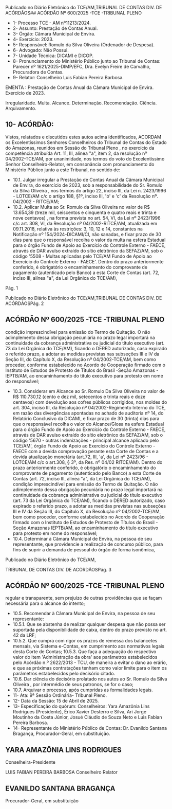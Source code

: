 Publicado  no  Diário  Eletrônico do TCE/AM,TRIBUNAL DE CONTAS DIV. DE ACÓRDÃOS## ACÓRDÃO Nº 600/2025 -TCE -TRIBUNAL PLENO

- 1- Processo TCE - AM nº11213/2024.
- 2- Assunto: Prestação de Contas Anual.
- 3- Órgão: Câmara Municipal de Envira.
- 4- Exercício: 2023.
- 5- Responsável: Romulo da Silva Oliveira (Ordenador de Despesa).
- 6- Advogado: Não Possui.
- 7- Unidade Técnica: DICAMI e DICOP.
- 8- Pronunciamento  do  Ministério  Público  junto  ao  Tribunal  de  Contas: Parecer  nº 1621/2025-DIMP/EFC, Dra. Evelyn Freire de Carvalho, Procuradora de Contas.
- 9- Relator: Conselheiro Luis Fabian Pereira Barbosa.

EMENTA :  Prestação  de  Contas  Anual  da  Câmara Municipal de Envira. Exercício de 2023.

Irregularidade. Multa. Alcance. Determinação. Recomendação. Ciência. Arquivamento.

## 10-  ACÓRDÃO:

Vistos, relatados e discutidos estes autos acima identificados, ACORDAM os Excelentíssimos Senhores Conselheiros do Tribunal de Contas do Estado do Amazonas, reunidos em Sessão do Tribunal Pleno , no exercício da competência atribuída Art. 11, III, alínea "a", item 2, da resolução nº 04/2002-TCE/AM, por  unanimidade, nos termos do voto do Excelentíssimo Senhor Conselheiro-Relator, em consonância com pronunciamento do Ministério Público junto a este Tribunal, no sentido de:

- 10.1. Julgar irregular a Prestação de Contas Anual da Câmara Municipal de Envira,  do  exercício  de  2023,  sob  a  responsabilidade  do Sr.  Romulo da  Silva  Oliveira , nos  termos  do  artigo  22,  inciso  III,  da  Lei  n. 2423/1996  -  LOTCE/AM  c/c  o  artigo  188,  §1º,  inciso  III,  'b'  e  'c'  da Resolução nº. 04/2002 - RITCE/AM;
- 10.2. Aplicar  Multa ao Sr.  Romulo  da  Silva  Oliveira no  valor  de R$ 13.654,39 (treze mil, seiscentos e cinquenta e quatro reais e trinta e  nove  centavos) , na  forma  prevista  no  art.  54,  VI,  da  Lei  nº 2423/1996  c/c  art.  308,  VI,  da  Resolução  nº  04/2002-RITCE/AM, atualizada  em  09.11.2018,  relativa  às  restrições:  3,  10,  12  e  14, constantes na Notificação nº 154/2024-DICAMI/CI, não sanadas, e fixar prazo de 30 dias para que o responsável recolha o valor da multa na esfera Estadual para o órgão Fundo de Apoio ao Exercício do Controle Externo - FAECE, através de DAR avulso extraído do sítio eletrônico da SEFAZ/AM,  sob  o  código  '5508  -  Multas  aplicadas  pelo  TCE/AM  Fundo de Apoio ao Exercício do Controle Externo - FAECE'. Dentro do prazo  anteriormente  conferido,  é  obrigatório  o  encaminhamento  do comprovante de pagamento (autenticado pelo Banco) a esta Corte de Contas  (art.  72,  inciso  III,  alínea  "a",  da  Lei  Orgânica  do  TCE/AM),

Pág. 1

Publicado  no  Diário  Eletrônico do TCE/AM,TRIBUNAL DE CONTAS DIV. DE ACÓRDÃOSPág. 2

## ACÓRDÃO Nº 600/2025 -TCE -TRIBUNAL PLENO

condição imprescindível  para  emissão  do  Termo  de  Quitação.  O  não adimplemento dessa obrigação pecuniária no prazo legal importará na continuidade da cobrança administrativa ou judicial do título executivo (art.  73  da  Lei  Orgânica  do  TCE/AM),  ficando  o  DERED  autorizado, caso  expirado  o  referido  prazo,  a  adotar  as  medidas  previstas  nas subseções  III  e  IV  da  Seção  III,  do  Capítulo  X,  da  Resolução  nº 04/2002-TCE/AM,  bem  como  proceder,  conforme  estabelecido  no Acordo de Cooperação firmado com o Instituto de Estudos de Protesto de Títulos do Brasil -Seção Amazonas -IEPTB/AM, ao encaminhamento  do  título executivo para protesto em  nome  do responsável;

- 10.3. Considerar em Alcance ao Sr. Romulo Da Silva Oliveira no valor de R$  110.730,12  (cento  e  dez  mil,  setecentos  e  trinta  reais  e  doze centavos) com devolução aos cofres públicos corrigidos, nos moldes do art. 304, inciso III, da Resolução nº 04/2002-Regimento Interno do TCE, em razão das divergências apontadas no achado de auditoria nº 14,  do  Relatório  Conclusivo  da  DICAMI,  e  fixar  prazo  de 30  (trinta) dias para  que  o  responsável  recolha  o  valor  do  Alcance/Glosa  na esfera Estadual para o órgão Fundo de Apoio ao Exercício do Controle Externo - FAECE, através de DAR avulso extraído do sítio eletrônico da SEFAZ/AM,  sob  o  código  '5670  -  outras  indenizações  -  principal  alcance aplicado pelo TCE/AM', órgão Fundo de Apoio ao Exercício do Controle  Externo  -  FAECE  com  a  devida  comprovação  perante  esta Corte de Contas e a devida atualização monetária (art.72, III, 'a', da Lei nº  2423/96  -  LOTCE/AM  c/c  o  art.308,  §  3º,  da  Res.  nº  04/02  RITCE/AM). Dentro do prazo anteriormente conferido,  é obrigatório  o encaminhamento  do  comprovante  de  pagamento  (autenticado  pelo Banco)  a  esta  Corte  de  Contas  (art.  72,  inciso  III,  alínea  "a",  da  Lei Orgânica  do  TCE/AM),  condição  imprescindível  para  emissão  do Termo de Quitação. O não adimplemento dessa obrigação pecuniária no prazo legal importará na continuidade da cobrança administrativa ou judicial do título executivo (art. 73 da Lei Orgânica do TCE/AM), ficando o  DERED  autorizado,  caso  expirado  o  referido  prazo,  a  adotar  as medidas previstas nas subseções III e IV da Seção III, do Capítulo X, da  Resolução  nº  04/2002-TCE/AM,  bem  como  proceder,  conforme estabelecido  no  Acordo  de  Cooperação  firmado  com  o  Instituto  de Estudos  de  Protesto  de Títulos do Brasil -Seção  Amazonas  IEPTB/AM,  ao  encaminhamento  do  título  executivo  para  protesto  em nome do responsável;
- 10.4. Determinar à Câmara  Municipal de Envira, na pessoa de seu representante, que providencie a realização de concurso público, para fins  de  suprir  a  demanda  de  pessoal  do  órgão  de  forma  isonômica,

Publicado  no  Diário  Eletrônico do TCE/AM,

TRIBUNAL DE CONTAS DIV. DE ACÓRDÃOSPág. 3

## ACÓRDÃO Nº 600/2025 -TCE -TRIBUNAL PLENO

regular  e  transparente,  sem  prejuízo  de  outras  providências  que  se façam necessária para o alcance do intento;

- 10.5. Recomendar à  Câmara  Municipal  de  Envira,  na  pessoa  de  seu representante:
- 10.5.1. Que se abstenha de realizar qualquer despesa que não possa ser suportada pela disponibilidade de caixa, dentro do prazo previsto no art. 42 da LRF;
- 10.5.2. Que  cumpra  com  rigor  os  prazos  de  remessa  dos balancetes mensais, via Sistema e-Contas, em cumprimento aos normativos legais desta Corte de Contas; 10.5.3. Que  faça  a  adequação  do  respectivo  valor  do  item 'Administração  da  obra'  aos  parâmetros  estabelecidos pelo Acórdão n.º 2622/2013 - TCU, de maneira a evitar o dano  ao  erário,  e  que  as  próximas  contratações  tenham como valor limite para o item os parâmetros estabelecidos pelo decisório citado.
- 10.6. Dar ciência do decisório prolatado nos autos ao Sr. Romulo da Silva Oliveira , por intermédio de seus patronos, se for o caso;
- 10.7. Arquivar o processo, após cumpridas as formalidades legais.
- 11-  Ata: 9ª Sessão Ordinária- Tribunal Pleno.
- 12-  Data da Sessão: 15 de Abril de 2025.
- 13-  Especificação do quórum: Conselheiros: Yara Amazônia Lins Rodrigues (Presidente), Érico Xavier Desterro e Silva, Ari Jorge Moutinho da Costa Júnior, Josué Cláudio de Souza Neto e Luis Fabian Pereira Barbosa.
- 14-  Representante do Ministério Público de Contas: Dr. Evanildo Santana Bragança, Procurador-Geral, em substituição.

## YARA AMAZÔNIA LINS RODRIGUES

Conselheira-Presidente

LUIS FABIAN PEREIRA BARBOSA Conselheiro Relator

## EVANILDO SANTANA BRAGANÇA

Procurador-Geral, em substituição